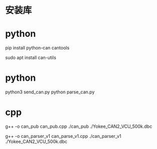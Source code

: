 # 安装库
# python
pip install python-can cantools

sudo apt install can-utils

# python
python3 send_can.py
python parse_can.py

# cpp
g++ -o can_pub can_pub.cpp
./can_pub ./Yokee_CAN2_VCU_500k.dbc


g++ -o can_parser_v1 can_parse_v1.cpp
./can_parser_v1 ./Yokee_CAN2_VCU_500k.dbc
